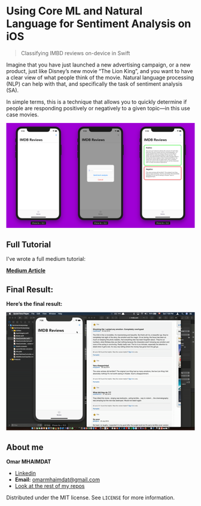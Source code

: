# Using Core ML and Natural Language for Sentiment Analysis on iOS
>Classifying IMBD reviews on-device in Swift

Imagine that you have just launched a new advertising campaign, or a new product, just like Disney’s new movie “The Lion King”, and you want to have a clear view of what people think of the movie. Natural language processing (NLP) can help with that, and specifically the task of sentiment analysis (SA).

In simple terms, this is a technique that allows you to quickly determine if people are responding positively or negatively to a given topic—in this use case movies.

![Screenshots of the final result](final-result.png "Final result")

## Full Tutorial

I've wrote a full medium tutorial:

**[Medium Article](https://heartbeat.fritz.ai/using-core-ml-and-natural-language-for-sentiment-analysis-on-ios-d9469ce6c0ef)**

## Final Result:

**Here’s the final result:**

![GIF of the final result](final-result.gif "Final result")


## About me

**Omar MHAIMDAT** 

* [Linkedin](https://www.linkedin.com/in/omarmhaimdat/)
* **Email:** omarmhaimdat@gmail.com
* [Look at the rest of my repos](https://github.com/omarmhaimdat/)

Distributed under the MIT license. See ``LICENSE`` for more information.


